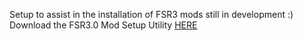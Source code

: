 Setup to assist in the installation of FSR3 mods still in development :)<br>
Download the FSR3.0 Mod Setup Utility [HERE](https://drive.google.com/file/d/1HhBMqBOHnfvtHRIq1AiHjQ7HxEPPF2nM/view?usp=sharing)
